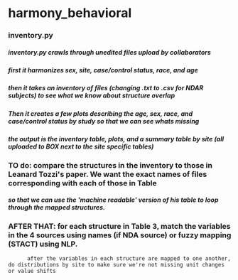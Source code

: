 # harmony_behavioral

### inventory.py
##### inventory.py crawls through unedited files upload by collaborators
##### first it harmonizes sex, site, case/control status, race, and age
##### then it takes an inventory of files (changing .txt to .csv for NDAR subjects) to see what we know about structure overlap
##### Then it creates a few plots describing the age, sex, race, and case/control status by study so that we can see whats missing
##### the output is the inventory table, plots, and a summary table by site (all uploaded to BOX next to the site specific tables)
### TO do: compare the structures in the inventory to those in Leanard Tozzi's paper.  We want the exact names of files corresponding with each of those in Table 
#####        so that we can use the 'machine readable' version of his table to loop through the mapped structures.  
### AFTER THAT: for each structure in Table 3, match the variables in the 4 sources using names (if NDA source) or fuzzy mapping (STACT) using NLP.
	      after the variables in each structure are mapped to one another, do distributions by site to make sure we're not missing unit changes or value shifts


